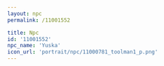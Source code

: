 ```yaml
---
layout: npc
permalink: /11001552

title: Npc
id: '11001552'
npc_name: 'Yuska'
icon_url: 'portrait/npc/11000781_toolman1_p.png'
---
```

